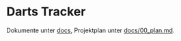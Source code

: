 # Darts Tracker

Dokumente unter [docs](docs), Projektplan unter [docs/00_plan.md](docs/00_plan.md).